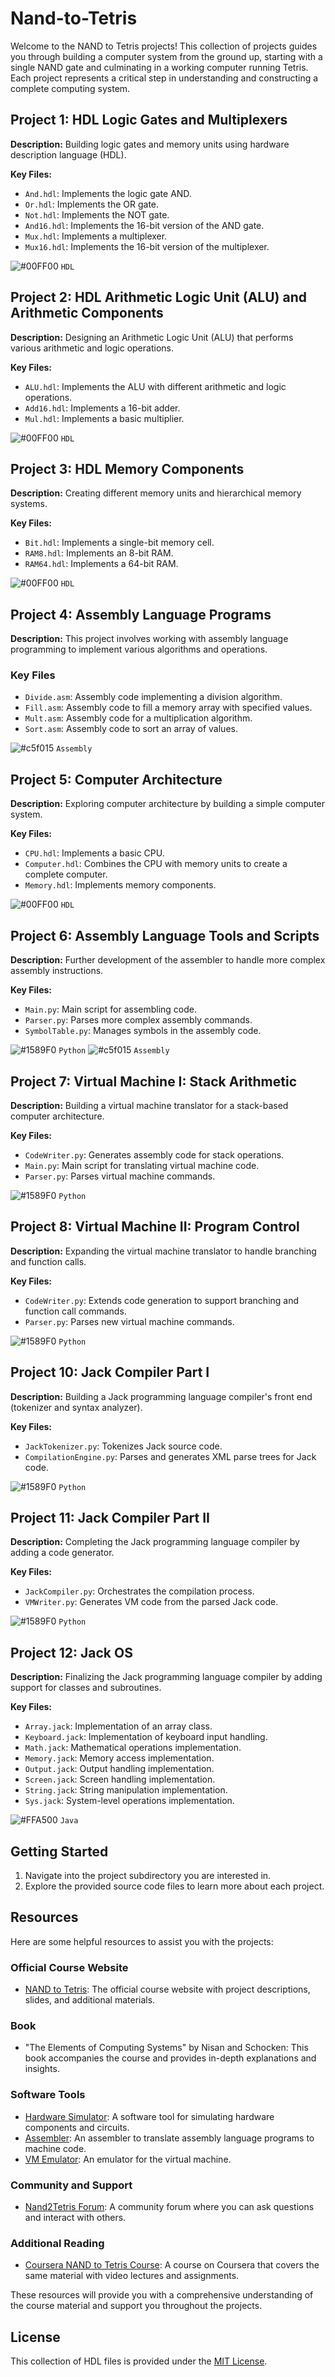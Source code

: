 # Nand-to-Tetris

Welcome to the NAND to Tetris projects! This collection of projects guides you through building a computer system from the ground up, starting with a single NAND gate and culminating in a working computer running Tetris. Each project represents a critical step in understanding and constructing a complete computing system.

## Project 1: HDL Logic Gates and Multiplexers

**Description:** Building logic gates and memory units using hardware description language (HDL).

**Key Files:**
- `And.hdl`: Implements the logic gate AND.
- `Or.hdl`: Implements the OR gate.
- `Not.hdl`: Implements the NOT gate.
- `And16.hdl`: Implements the 16-bit version of the AND gate.
- `Mux.hdl`: Implements a multiplexer.
- `Mux16.hdl`: Implements the 16-bit version of the multiplexer.

![#00FF00](https://via.placeholder.com/15/00FF00/000000?text=+) `HDL`

## Project 2: HDL Arithmetic Logic Unit (ALU) and Arithmetic Components

**Description:** Designing an Arithmetic Logic Unit (ALU) that performs various arithmetic and logic operations.

**Key Files:**
- `ALU.hdl`: Implements the ALU with different arithmetic and logic operations.
- `Add16.hdl`: Implements a 16-bit adder.
- `Mul.hdl`: Implements a basic multiplier.

![#00FF00](https://via.placeholder.com/15/00FF00/000000?text=+) `HDL`

## Project 3: HDL Memory Components

**Description:** Creating different memory units and hierarchical memory systems.

**Key Files:**
- `Bit.hdl`: Implements a single-bit memory cell.
- `RAM8.hdl`: Implements an 8-bit RAM.
- `RAM64.hdl`: Implements a 64-bit RAM.

![#00FF00](https://via.placeholder.com/15/00FF00/000000?text=+) `HDL`

## Project 4: Assembly Language Programs

**Description:** This project involves working with assembly language programming to implement various algorithms and operations.

### Key Files

- `Divide.asm`: Assembly code implementing a division algorithm.
- `Fill.asm`: Assembly code to fill a memory array with specified values.
- `Mult.asm`: Assembly code for a multiplication algorithm.
- `Sort.asm`: Assembly code to sort an array of values.

![#c5f015](https://via.placeholder.com/15/c5f015/000000?text=+) `Assembly`

## Project 5: Computer Architecture

**Description:** Exploring computer architecture by building a simple computer system.

**Key Files:**
- `CPU.hdl`: Implements a basic CPU.
- `Computer.hdl`: Combines the CPU with memory units to create a complete computer.
- `Memory.hdl`: Implements memory components.

![#00FF00](https://via.placeholder.com/15/00FF00/000000?text=+) `HDL`

## Project 6: Assembly Language Tools and Scripts

**Description:** Further development of the assembler to handle more complex assembly instructions.

**Key Files:**
- `Main.py`: Main script for assembling code.
- `Parser.py`: Parses more complex assembly commands.
- `SymbolTable.py`: Manages symbols in the assembly code.

![#1589F0](https://via.placeholder.com/15/1589F0/000000?text=+) `Python` ![#c5f015](https://via.placeholder.com/15/c5f015/000000?text=+) `Assembly`

## Project 7: Virtual Machine I: Stack Arithmetic

**Description:** Building a virtual machine translator for a stack-based computer architecture.

**Key Files:**
- `CodeWriter.py`: Generates assembly code for stack operations.
- `Main.py`: Main script for translating virtual machine code.
- `Parser.py`: Parses virtual machine commands.

![#1589F0](https://via.placeholder.com/15/1589F0/000000?text=+) `Python`

## Project 8: Virtual Machine II: Program Control

**Description:** Expanding the virtual machine translator to handle branching and function calls.

**Key Files:**
- `CodeWriter.py`: Extends code generation to support branching and function call commands.
- `Parser.py`: Parses new virtual machine commands.

![#1589F0](https://via.placeholder.com/15/1589F0/000000?text=+) `Python`

## Project 10: Jack Compiler Part I

**Description:** Building a Jack programming language compiler's front end (tokenizer and syntax analyzer).

**Key Files:**
- `JackTokenizer.py`: Tokenizes Jack source code.
- `CompilationEngine.py`: Parses and generates XML parse trees for Jack code.

![#1589F0](https://via.placeholder.com/15/1589F0/000000?text=+) `Python`

## Project 11: Jack Compiler Part II

**Description:** Completing the Jack programming language compiler by adding a code generator.

**Key Files:**
- `JackCompiler.py`: Orchestrates the compilation process.
- `VMWriter.py`: Generates VM code from the parsed Jack code.

![#1589F0](https://via.placeholder.com/15/1589F0/000000?text=+) `Python`

## Project 12: Jack OS

**Description:** Finalizing the Jack programming language compiler by adding support for classes and subroutines.

**Key Files:**
- `Array.jack`: Implementation of an array class.
- `Keyboard.jack`: Implementation of keyboard input handling.
- `Math.jack`: Mathematical operations implementation.
- `Memory.jack`: Memory access implementation.
- `Output.jack`: Output handling implementation.
- `Screen.jack`: Screen handling implementation.
- `String.jack`: String manipulation implementation.
- `Sys.jack`: System-level operations implementation.

![#FFA500](https://via.placeholder.com/15/FFA500/000000?text=+) `Java`

## Getting Started

1. Navigate into the project subdirectory you are interested in.
2. Explore the provided source code files to learn more about each project.

## Resources

Here are some helpful resources to assist you with the projects:

### Official Course Website
- [NAND to Tetris](https://www.nand2tetris.org/): The official course website with project descriptions, slides, and additional materials.

### Book
- "The Elements of Computing Systems" by Nisan and Schocken: This book accompanies the course and provides in-depth explanations and insights.

### Software Tools
- [Hardware Simulator](https://www.nand2tetris.org/software): A software tool for simulating hardware components and circuits.
- [Assembler](https://www.nand2tetris.org/software): An assembler to translate assembly language programs to machine code.
- [VM Emulator](https://www.nand2tetris.org/software): An emulator for the virtual machine.

### Community and Support
- [Nand2Tetris Forum](https://nand2tetris-questions-and-answers-forum.32033.n3.nabble.com/): A community forum where you can ask questions and interact with others.

### Additional Reading
- [Coursera NAND to Tetris Course](https://www.coursera.org/learn/build-a-computer): A course on Coursera that covers the same material with video lectures and assignments.

These resources will provide you with a comprehensive understanding of the course material and support you throughout the projects.

## License

This collection of HDL files is provided under the [MIT License](LICENSE).

